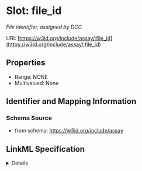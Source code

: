 # Slot: file_id
_File identifier, assigned by DCC_


URI: [https://w3id.org/include/assay/:file_id](https://w3id.org/include/assay/:file_id)



<!-- no inheritance hierarchy -->




## Properties

* Range: NONE
* Multivalued: None







## Identifier and Mapping Information







### Schema Source


* from schema: https://w3id.org/include/assay




## LinkML Specification

<details>
```yaml
name: file_id
definition_uri: include:file_id
description: File identifier, assigned by DCC
from_schema: https://w3id.org/include/assay
rank: 1000
alias: file_id
domain_of:
- DataFile
- DataFile

```
</details>